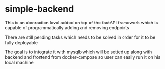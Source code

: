 # simple-backend

This is an abstraction level added on top of the fastAPI framework which is capable of programmatically adding and removing endpoints

There are still pending tasks which needs to be solved in order for it to be fully deployable

The goal is to integrate it with mysqlb which will be setted up along with backend and frontend from docker-compose so user can easily run it on his local machine
